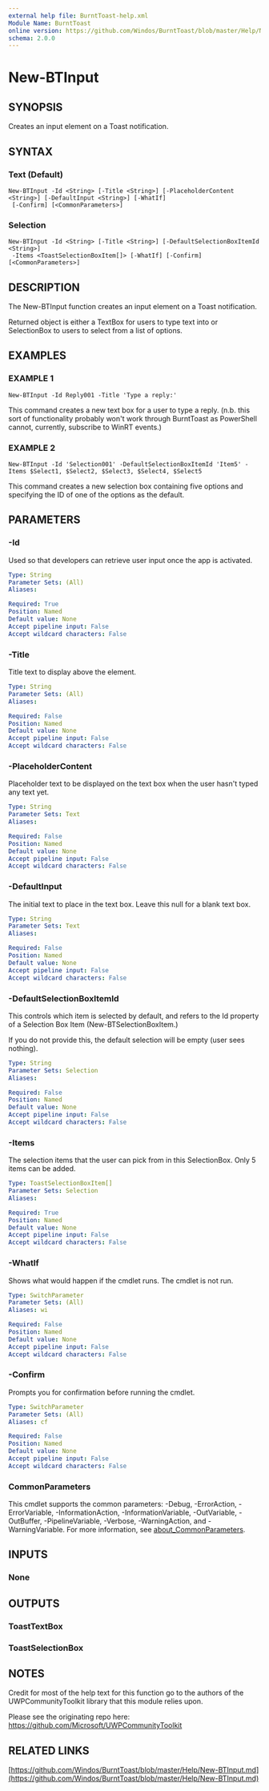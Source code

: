 ```yaml
---
external help file: BurntToast-help.xml
Module Name: BurntToast
online version: https://github.com/Windos/BurntToast/blob/master/Help/New-BTInput.md
schema: 2.0.0
---
```


# New-BTInput

## SYNOPSIS
Creates an input element on a Toast notification.

## SYNTAX

### Text (Default)
```
New-BTInput -Id <String> [-Title <String>] [-PlaceholderContent <String>] [-DefaultInput <String>] [-WhatIf]
 [-Confirm] [<CommonParameters>]
```

### Selection
```
New-BTInput -Id <String> [-Title <String>] [-DefaultSelectionBoxItemId <String>]
 -Items <ToastSelectionBoxItem[]> [-WhatIf] [-Confirm] [<CommonParameters>]
```

## DESCRIPTION
The New-BTInput function creates an input element on a Toast notification.

Returned object is either a TextBox for users to type text into or SelectionBox to users to select from a list of options.

## EXAMPLES

### EXAMPLE 1
```
New-BTInput -Id Reply001 -Title 'Type a reply:'
```

This command creates a new text box for a user to type a reply.
(n.b.
this sort of functionality probably won't work through BurntToast as PowerShell cannot, currently, subscribe to WinRT events.)

### EXAMPLE 2
```
New-BTInput -Id 'Selection001' -DefaultSelectionBoxItemId 'Item5' -Items $Select1, $Select2, $Select3, $Select4, $Select5
```

This command creates a new selection box containing five options and specifying the ID of one of the options as the default.

## PARAMETERS

### -Id
Used so that developers can retrieve user input once the app is activated.

```yaml
Type: String
Parameter Sets: (All)
Aliases:

Required: True
Position: Named
Default value: None
Accept pipeline input: False
Accept wildcard characters: False
```

### -Title
Title text to display above the element.

```yaml
Type: String
Parameter Sets: (All)
Aliases:

Required: False
Position: Named
Default value: None
Accept pipeline input: False
Accept wildcard characters: False
```

### -PlaceholderContent
Placeholder text to be displayed on the text box when the user hasn't typed any text yet.

```yaml
Type: String
Parameter Sets: Text
Aliases:

Required: False
Position: Named
Default value: None
Accept pipeline input: False
Accept wildcard characters: False
```

### -DefaultInput
The initial text to place in the text box.
Leave this null for a blank text box.

```yaml
Type: String
Parameter Sets: Text
Aliases:

Required: False
Position: Named
Default value: None
Accept pipeline input: False
Accept wildcard characters: False
```

### -DefaultSelectionBoxItemId
This controls which item is selected by default, and refers to the Id property of a Selection Box Item (New-BTSelectionBoxItem.)

If you do not provide this, the default selection will be empty (user sees nothing).

```yaml
Type: String
Parameter Sets: Selection
Aliases:

Required: False
Position: Named
Default value: None
Accept pipeline input: False
Accept wildcard characters: False
```

### -Items
The selection items that the user can pick from in this SelectionBox.
Only 5 items can be added.

```yaml
Type: ToastSelectionBoxItem[]
Parameter Sets: Selection
Aliases:

Required: True
Position: Named
Default value: None
Accept pipeline input: False
Accept wildcard characters: False
```

### -WhatIf
Shows what would happen if the cmdlet runs.
The cmdlet is not run.

```yaml
Type: SwitchParameter
Parameter Sets: (All)
Aliases: wi

Required: False
Position: Named
Default value: None
Accept pipeline input: False
Accept wildcard characters: False
```

### -Confirm
Prompts you for confirmation before running the cmdlet.

```yaml
Type: SwitchParameter
Parameter Sets: (All)
Aliases: cf

Required: False
Position: Named
Default value: None
Accept pipeline input: False
Accept wildcard characters: False
```

### CommonParameters
This cmdlet supports the common parameters: -Debug, -ErrorAction, -ErrorVariable, -InformationAction, -InformationVariable, -OutVariable, -OutBuffer, -PipelineVariable, -Verbose, -WarningAction, and -WarningVariable. For more information, see [about_CommonParameters](http://go.microsoft.com/fwlink/?LinkID=113216).

## INPUTS

### None
## OUTPUTS

### ToastTextBox
### ToastSelectionBox
## NOTES
Credit for most of the help text for this function go to the authors of the UWPCommunityToolkit library that this module relies upon.

Please see the originating repo here: https://github.com/Microsoft/UWPCommunityToolkit

## RELATED LINKS

[https://github.com/Windos/BurntToast/blob/master/Help/New-BTInput.md](https://github.com/Windos/BurntToast/blob/master/Help/New-BTInput.md)

